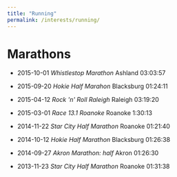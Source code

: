```yaml
---
title: "Running"
permalink: /interests/running/
---
```

# Marathons

- 2015-10-01 *Whistlestop Marathon* Ashland 03:03:57
- 2015-09-20 *Hokie Half Marahon* Blacksburg 01:24:11
- 2015-04-12 *Rock 'n' Roll Raleigh* Raleigh 03:19:20
- 2015-03-01 *Race 13.1 Roanoke* Roanoke 1:30:13

- 2014-11-22 *Star City Half Marathon* Roanoke 01:21:40
- 2014-10-12 *Hokie Half Marathon* Blacksburg 01:26:38
- 2014-09-27 *Akron Marathon: half* Akron 01:26:30

- 2013-11-23 *Star City Half Marathon* Roanoke 01:31:38
